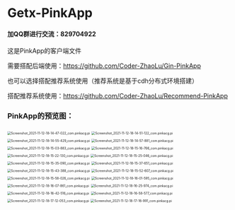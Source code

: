 # Getx-PinkApp

#### 加QQ群进行交流：829704922

这是PinkApp的客户端文件

需要搭配后端使用：https://github.com/Coder-ZhaoLu/Gin-PinkApp

也可以选择搭配推荐系统使用（推荐系统是基于cdh分布式环境搭建）

搭配推荐系统使用：https://github.com/Coder-ZhaoLu/Recommend-PinkApp

### PinkApp的预览图：

<img src="/md-image/Screenshot_2021-11-12-18-14-47-022_com.pinkacg.pi.jpg" alt="Screenshot_2021-11-12-18-14-47-022_com.pinkacg.pi" style="zoom:50%;" />

<img src="/md-image/Screenshot_2021-11-12-18-14-51-122_com.pinkacg.pi.jpg" alt="Screenshot_2021-11-12-18-14-51-122_com.pinkacg.pi" style="zoom:50%;" />

<img src="/md-image/Screenshot_2021-11-12-18-14-55-429_com.pinkacg.pi.jpg" alt="Screenshot_2021-11-12-18-14-55-429_com.pinkacg.pi" style="zoom:50%;" />

<img src="/md-image/Screenshot_2021-11-12-18-14-57-881_com.pinkacg.pi.jpg" alt="Screenshot_2021-11-12-18-14-57-881_com.pinkacg.pi" style="zoom:50%;" />

<img src="/md-image/Screenshot_2021-11-12-18-15-03-883_com.pinkacg.pi.jpg" alt="Screenshot_2021-11-12-18-15-03-883_com.pinkacg.pi" style="zoom:50%;" />

<img src="/md-image/Screenshot_2021-11-12-18-15-16-766_com.pinkacg.pi.jpg" alt="Screenshot_2021-11-12-18-15-16-766_com.pinkacg.pi" style="zoom:50%;" />

<img src="/md-image/Screenshot_2021-11-12-18-15-22-130_com.pinkacg.pi.jpg" alt="Screenshot_2021-11-12-18-15-22-130_com.pinkacg.pi" style="zoom:50%;" />

<img src="/md-image/Screenshot_2021-11-12-18-15-25-046_com.pinkacg.pi.jpg" alt="Screenshot_2021-11-12-18-15-25-046_com.pinkacg.pi" style="zoom:50%;" />

<img src="/md-image/Screenshot_2021-11-12-18-15-35-090_com.pinkacg.pi.jpg" alt="Screenshot_2021-11-12-18-15-35-090_com.pinkacg.pi" style="zoom:50%;" />

<img src="/md-image/Screenshot_2021-11-12-18-15-37-651_com.pinkacg.pi.jpg" alt="Screenshot_2021-11-12-18-15-37-651_com.pinkacg.pi" style="zoom:50%;" />

<img src="/md-image/Screenshot_2021-11-12-18-15-43-388_com.pinkacg.pi.jpg" alt="Screenshot_2021-11-12-18-15-43-388_com.pinkacg.pi" style="zoom:50%;" />

<img src="/md-image/Screenshot_2021-11-12-18-15-52-607_com.pinkacg.pi.jpg" alt="Screenshot_2021-11-12-18-15-52-607_com.pinkacg.pi" style="zoom:50%;" />

<img src="/md-image/Screenshot_2021-11-12-18-15-58-026_com.pinkacg.pi.jpg" alt="Screenshot_2021-11-12-18-15-58-026_com.pinkacg.pi" style="zoom:50%;" />

<img src="/md-image/Screenshot_2021-11-12-18-16-01-595_com.pinkacg.pi.jpg" alt="Screenshot_2021-11-12-18-16-01-595_com.pinkacg.pi" style="zoom:50%;" />

<img src="/md-image/Screenshot_2021-11-12-18-16-07-861_com.pinkacg.pi.jpg" alt="Screenshot_2021-11-12-18-16-07-861_com.pinkacg.pi" style="zoom:50%;" />

<img src="/md-image/Screenshot_2021-11-12-18-16-25-974_com.pinkacg.pi.jpg" alt="Screenshot_2021-11-12-18-16-25-974_com.pinkacg.pi" style="zoom:50%;" />

<img src="/md-image/Screenshot_2021-11-12-18-16-42-516_com.pinkacg.pi.jpg" alt="Screenshot_2021-11-12-18-16-42-516_com.pinkacg.pi" style="zoom:50%;" />

<img src="/md-image/Screenshot_2021-11-12-18-16-58-577_com.pinkacg.pi.jpg" alt="Screenshot_2021-11-12-18-16-58-577_com.pinkacg.pi" style="zoom:50%;" />

<img src="/md-image/Screenshot_2021-11-12-18-17-12-053_com.pinkacg.pi.jpg" alt="Screenshot_2021-11-12-18-17-12-053_com.pinkacg.pi" style="zoom:50%;" />

<img src="/md-image/Screenshot_2021-11-12-18-17-16-991_com.pinkacg.pi.jpg" alt="Screenshot_2021-11-12-18-17-16-991_com.pinkacg.pi" style="zoom:50%;" />
